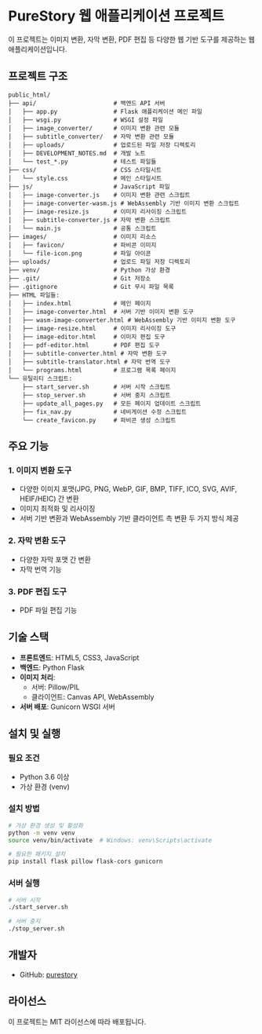 # PureStory 웹 애플리케이션 프로젝트

이 프로젝트는 이미지 변환, 자막 변환, PDF 편집 등 다양한 웹 기반 도구를 제공하는 웹 애플리케이션입니다.

## 프로젝트 구조

```
public_html/
├── api/                      # 백엔드 API 서버
│   ├── app.py                # Flask 애플리케이션 메인 파일
│   ├── wsgi.py               # WSGI 설정 파일
│   ├── image_converter/      # 이미지 변환 관련 모듈
│   ├── subtitle_converter/   # 자막 변환 관련 모듈
│   ├── uploads/              # 업로드된 파일 저장 디렉토리
│   ├── DEVELOPMENT_NOTES.md  # 개발 노트
│   └── test_*.py             # 테스트 파일들
├── css/                      # CSS 스타일시트
│   └── style.css             # 메인 스타일시트
├── js/                       # JavaScript 파일
│   ├── image-converter.js    # 이미지 변환 관련 스크립트
│   ├── image-converter-wasm.js # WebAssembly 기반 이미지 변환 스크립트
│   ├── image-resize.js       # 이미지 리사이징 스크립트
│   ├── subtitle-converter.js # 자막 변환 스크립트
│   └── main.js               # 공통 스크립트
├── images/                   # 이미지 리소스
│   ├── favicon/              # 파비콘 이미지
│   └── file-icon.png         # 파일 아이콘
├── uploads/                  # 업로드 파일 저장 디렉토리
├── venv/                     # Python 가상 환경
├── .git/                     # Git 저장소
├── .gitignore                # Git 무시 파일 목록
├── HTML 파일들:
│   ├── index.html            # 메인 페이지
│   ├── image-converter.html  # 서버 기반 이미지 변환 도구
│   ├── wasm-image-converter.html # WebAssembly 기반 이미지 변환 도구
│   ├── image-resize.html     # 이미지 리사이징 도구
│   ├── image-editor.html     # 이미지 편집 도구
│   ├── pdf-editor.html       # PDF 편집 도구
│   ├── subtitle-converter.html # 자막 변환 도구
│   ├── subtitle-translator.html # 자막 번역 도구
│   └── programs.html         # 프로그램 목록 페이지
└── 유틸리티 스크립트:
    ├── start_server.sh       # 서버 시작 스크립트
    ├── stop_server.sh        # 서버 중지 스크립트
    ├── update_all_pages.py   # 모든 페이지 업데이트 스크립트
    ├── fix_nav.py            # 네비게이션 수정 스크립트
    └── create_favicon.py     # 파비콘 생성 스크립트
```

## 주요 기능

### 1. 이미지 변환 도구
- 다양한 이미지 포맷(JPG, PNG, WebP, GIF, BMP, TIFF, ICO, SVG, AVIF, HEIF/HEIC) 간 변환
- 이미지 최적화 및 리사이징
- 서버 기반 변환과 WebAssembly 기반 클라이언트 측 변환 두 가지 방식 제공

### 2. 자막 변환 도구
- 다양한 자막 포맷 간 변환
- 자막 번역 기능

### 3. PDF 편집 도구
- PDF 파일 편집 기능

## 기술 스택

- **프론트엔드**: HTML5, CSS3, JavaScript
- **백엔드**: Python Flask
- **이미지 처리**: 
  - 서버: Pillow/PIL
  - 클라이언트: Canvas API, WebAssembly
- **서버 배포**: Gunicorn WSGI 서버

## 설치 및 실행

### 필요 조건
- Python 3.6 이상
- 가상 환경 (venv)

### 설치 방법
```bash
# 가상 환경 생성 및 활성화
python -m venv venv
source venv/bin/activate  # Windows: venv\Scripts\activate

# 필요한 패키지 설치
pip install flask pillow flask-cors gunicorn
```

### 서버 실행
```bash
# 서버 시작
./start_server.sh

# 서버 중지
./stop_server.sh
```

## 개발자

- GitHub: [purestory](https://github.com/purestory)

## 라이선스

이 프로젝트는 MIT 라이선스에 따라 배포됩니다. 